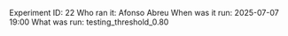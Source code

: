 Experiment ID: 22
Who ran it: Afonso Abreu
When was it run: 2025-07-07 19:00
What was run: testing_threshold_0.80
